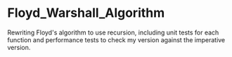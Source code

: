 # Floyd_Warshall_Algorithm
Rewriting Floyd's algorithm to use recursion, including unit tests for each function and performance tests to check my version against the imperative version.
